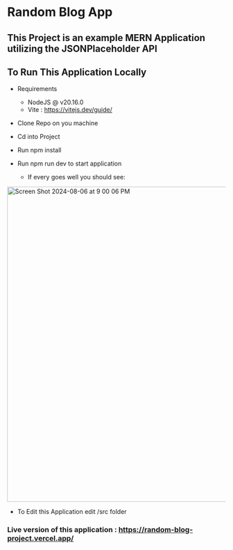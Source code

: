 # Random Blog App

## This Project is an example MERN Application utilizing the JSONPlaceholder API


## To Run This Application Locally 

  - Requirements
      - NodeJS @ v20.16.0
      - Vite : https://vitejs.dev/guide/

  - Clone Repo on you machine
  - Cd into Project
  - Run npm install
  - Run npm run dev to start application
      - If every goes well you should see:
   <img width="725" alt="Screen Shot 2024-08-06 at 9 00 06 PM" src="https://github.com/user-attachments/assets/0b2add04-4c5d-483f-bcbc-9b2e88a065aa">

  - To Edit this Application edit /src folder


### Live version of this application : https://random-blog-project.vercel.app/

        

